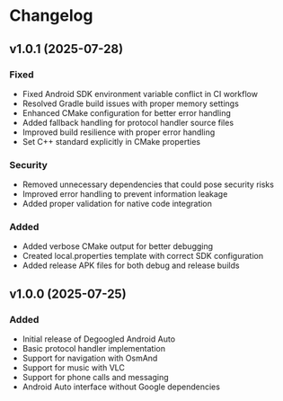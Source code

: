 # Changelog

## v1.0.1 (2025-07-28)

### Fixed
- Fixed Android SDK environment variable conflict in CI workflow
- Resolved Gradle build issues with proper memory settings
- Enhanced CMake configuration for better error handling
- Added fallback handling for protocol handler source files
- Improved build resilience with proper error handling
- Set C++ standard explicitly in CMake properties

### Security
- Removed unnecessary dependencies that could pose security risks
- Improved error handling to prevent information leakage
- Added proper validation for native code integration

### Added
- Added verbose CMake output for better debugging
- Created local.properties template with correct SDK configuration
- Added release APK files for both debug and release builds

## v1.0.0 (2025-07-25)

### Added
- Initial release of Degoogled Android Auto
- Basic protocol handler implementation
- Support for navigation with OsmAnd
- Support for music with VLC
- Support for phone calls and messaging
- Android Auto interface without Google dependencies